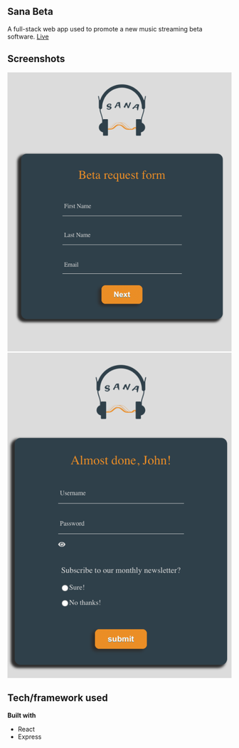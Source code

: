 ## Sana Beta
A full-stack web app used to promote a new music streaming beta software.
[Live](https://sana-beta.netlify.app)

## Screenshots
![Image of App](public/images/Screenshot_1.png)
![Another Image of App](public/images/Screenshot_2.png)

## Tech/framework used

<b>Built with</b>
- React
- Express
